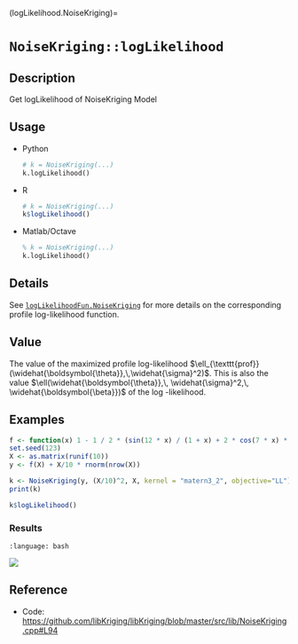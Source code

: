 (logLikelihood.NoiseKriging)=
# `NoiseKriging::logLikelihood`


## Description

Get logLikelihood of NoiseKriging Model


## Usage

* Python
    ```python
    # k = NoiseKriging(...)
    k.logLikelihood()
    ```
* R
    ```r
    # k = NoiseKriging(...)
    k$logLikelihood()
    ```
* Matlab/Octave
    ```octave
    % k = NoiseKriging(...)
    k.logLikelihood()
    ```
	
## Details
 
See [`logLikelihoodFun.NoiseKriging`](logLikelihoodFun.NoiseKriging)
for more details on the corresponding profile log-likelihood function.


## Value

The value of the maximized profile log-likelihood
$\ell_{\texttt{prof}}(\widehat{\boldsymbol{\theta}},\,\widehat{\sigma}^2)$.
This is also the value $\ell(\widehat{\boldsymbol{\theta}},\,
\widehat{\sigma}^2,\, \widehat{\boldsymbol{\beta}})$ of the log
-likelihood.



## Examples

```r
f <- function(x) 1 - 1 / 2 * (sin(12 * x) / (1 + x) + 2 * cos(7 * x) * x^5 + 0.7)
set.seed(123)
X <- as.matrix(runif(10))
y <- f(X) + X/10 * rnorm(nrow(X))

k <- NoiseKriging(y, (X/10)^2, X, kernel = "matern3_2", objective="LL")
print(k)

k$logLikelihood()
```

### Results
```{literalinclude} ../functions/examples/logLikelihood.NoiseKriging.md.Rout
:language: bash
```
![](../functions/examples/logLikelihood.NoiseKriging.md.png)


## Reference

* Code: <https://github.com/libKriging/libKriging/blob/master/src/lib/NoiseKriging.cpp#L94>
